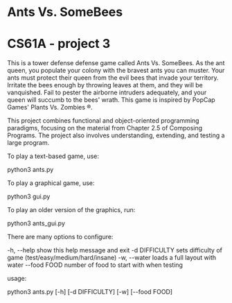 # Ants Vs. SomeBees

# CS61A - project 3 

This is a tower defense defense game called Ants Vs. SomeBees. As the ant queen, you populate your colony with the bravest ants you can muster. Your ants must protect their queen from the evil bees that invade your territory. Irritate the bees enough by throwing leaves at them, and they will be vanquished. Fail to pester the airborne intruders adequately, and your queen will succumb to the bees' wrath. This game is inspired by PopCap Games' Plants Vs. Zombies ®.

This project combines functional and object-oriented programming paradigms, focusing on the material from Chapter 2.5 of Composing Programs. The project also involves understanding, extending, and testing a large program.

To play a text-based game, use:

python3 ants.py

To play a graphical game, use:

python3 gui.py

To play an older version of the graphics, run:

python3 ants_gui.py

There are many options to configure:

-h, --help show this help message and exit
-d DIFFICULTY sets difficulty of game (test/easy/medium/hard/insane)
-w, --water loads a full layout with water
--food FOOD number of food to start with when testing

usage:

python3 ants.py [-h] [-d DIFFICULTY] [-w] [--food FOOD]
